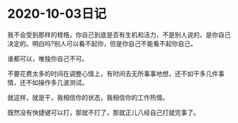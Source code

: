 # 2020-10-03日记

我不会受到那样的桎梏，你自己到底是否有生机和活力，不是别人说的，是你自己决定的。明白吗?别人可以看不起你，但是你自己不能看不起你自己。

谁都可以，唯独你自己不可。

不要花费太多的时间在调整心情上，有时间去无所事事地想，还不如干多几件事情，还不如操作多几波测试。

就这样，就是干，我相信你的状态，我相信你的工作热情。

既然没有快捷键可以打，那就不打了，那就正儿八经自己打就完事了。